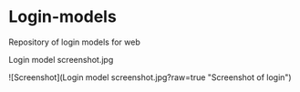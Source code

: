 # Login-models
Repository of login models for web

Login model screenshot.jpg

![Screenshot](Login model screenshot.jpg?raw=true "Screenshot of login")
